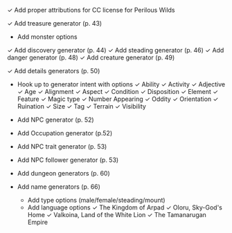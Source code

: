 ✓ Add proper attributions for CC license for Perilous Wilds

✓ Add treasure generator (p. 43)
  * Add monster options

✓ Add discovery generator (p. 44)
✓ Add steading generator (p. 46)
✓ Add danger generator (p. 48)
✓ Add creature generator (p. 49)

✓ Add details generators (p. 50)
  * Hook up to generator intent with options
  ✓ Ability
  ✓ Activity
  ✓ Adjective
  ✓ Age
  ✓ Alignment
  ✓ Aspect
  ✓ Condition
  ✓ Disposition
  ✓ Element
  ✓ Feature
  ✓ Magic type
  ✓ Number Appearing
  ✓ Oddity
  ✓ Orientation
  ✓ Ruination
  ✓ Size
  ✓ Tag
  ✓ Terrain
  ✓ Visibility

* Add NPC generator (p. 52)
* Add Occupation generator (p.52)
* Add NPC trait generator (p. 53)
* Add NPC follower generator (p. 53)
* Add dungeon generators (p. 60)

* Add name generators (p. 66)
  * Add type options (male/female/steading/mount)
  * Add language options
  ✓ The Kingdom of Arpad
  ✓ Oloru, Sky-God's Home
  ✓ Valkoina, Land of the White Lion
  ✓ The Tamanarugan Empire
